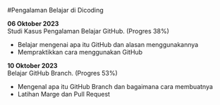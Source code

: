 #Pengalaman Belajar di Dicoding

**06 Oktober 2023**<br>
Studi Kasus Pengalaman Belajar GitHub. (Progres 38%)
* Belajar mengenai apa itu GitHub dan alasan menggunakannya
* Mempraktikkan cara menggunakan GitHub

**10 Oktober 2023**<br>
Belajar GitHub Branch. (Progres 53%)
* Mengenal apa itu GitHub Branch dan bagaimana cara membuatnya
* Latihan Marge dan Pull Request
